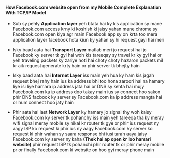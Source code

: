 #### How Facebook.com website open from my Mobile Complete Explanation With TCP/IP Model

- Sub sy pehly **Application layer** yeh btata hai ky kis application sy mane Facebook.com access krny ki koshish ki jaisy yahan mane chrome sy Facebook.com open kiya agr main Facebook app sy on krta too mera application layer facebook hota kiun ky yahan sy hi request gayi hai meri 

- Isky baad aata hai **Transport Layer** matlab meri jo request hai jo Facebook ky server tk gyi hai woh kis tareeqay sy travel kr ky gyi hai or yeh traveling packets ky zariye hoti hai choty choty hazaron packets mil kr aik request generate krty hain or phir server tk bhejty hain 

- Isky baad aata hai **Internet Layer** iss main yeh hua ky ham kis jagah request bhej rahy hain ius ka address bhi too hona zaroori hai na hamary liye isi liye hamara ip address jata hai or DNS sy kehta hai mujy Facebook.com ka ip address doo takay main ius sy connect hoo sakon phir DNS facbook ky server sy Facebook.com ka ip address mangta hai or hum connect hoo jaty hain

- Phir aata hai last **Network Layer** ky hamary jo signal thy woh kaisy Facebook.com ky server tk pohanchy iss main yeh tareeqa tha ky meray wifi signal meray mobile sy nikal kr router tk gye or phir ius request ny aagy ISP ko request ki phir ius ny aagy Facebook.com ky server ko request ki phir wahan sy saara response bhi iusi tarah aaya jaisy Facebook.com ky server ny kaha **(Thek hai ap open kr loo hamari website)** phir request ISP tk pohanchi phir router tk or phir meray mobile pr or finally Facebook.com ki website on hoo gyi meray phone main 
